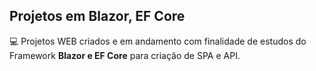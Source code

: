 ## Projetos em Blazor, EF Core ##

💻 Projetos WEB criados e em andamento com finalidade de estudos do Framework **Blazor e EF Core** para criação de SPA e API.
